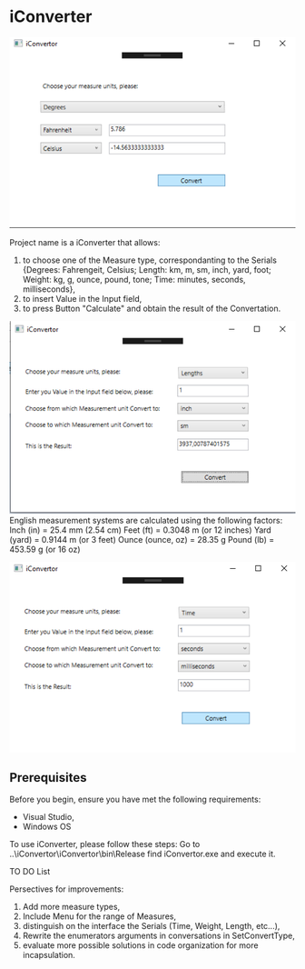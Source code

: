 # iConverter
![Screenshot 1](/screenshot1.png)


Project name is a iConverter that allows: 
1. to choose one of the Measure type, correspondanting to the Serials {Degrees: Fahrengeit, Celsius; Length: km, m, sm, inch, yard, foot; Weight: kg, g, ounce, pound, tone; Time: minutes, seconds, milliseconds}, 
2. to insert Value in the Input field, 
3. to press Button "Calculate" and obtain the result of the Convertation.


![Screenshot 2](/screenshot2.png)
English measurement systems are calculated using the following factors:
Inch (in) = 25.4 mm (2.54 cm)
Feet (ft) = 0.3048 m (or 12 inches)
Yard (yard) = 0.9144 m (or 3 feet)
Ounce (ounce, oz) = 28.35 g
Pound (lb) = 453.59 g (or 16 oz)

![Screenshot 3](/screenshot3.png)
## Prerequisites

Before you begin, ensure you have met the following requirements:
* Visual Studio,
* Windows OS

To use iConverter, please follow these steps:
Go to ..\iConvertor\iConvertor\bin\Release
	find iConvertor.exe and execute it.

TO DO List

Persectives for improvements:

1) Add more measure types, 
2) Include Menu for the range of Measures,
3) distinguish on the interface the Serials (Time, Weight, Length, etc...),
4) Rewrite the enumerators arguments in conversations in SetConvertType,
5) evaluate more possible solutions in code organization for more incapsulation.


